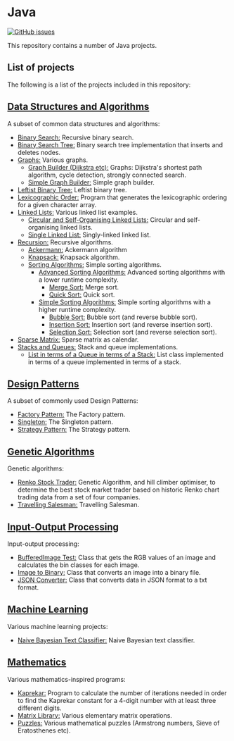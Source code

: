 # Java
[![GitHub issues](https://img.shields.io/github/issues/Carla-de-Beer/Java.svg?style=flat-square)](https://github.com/Carla-de-Beer/Java/issues)

This repository contains a number of Java projects.

## List of projects

The following is a list of the projects included in this repository:

## [Data Structures and Algorithms](https://github.com/Carla-de-Beer/Java/tree/master/Data%20Structures%20and%20Algorithms)
 A subset of common data structures and algorithms:
  * [Binary Search:](https://github.com/Carla-de-Beer/Java/tree/master/Data%20Structures%20and%20Algorithms/Binary%20Search) Recursive binary search.
  * [Binary Search Tree:](https://github.com/Carla-de-Beer/Java/tree/master/Data%20Structures%20and%20Algorithms/Binary%20Search%20Tree) Binary search tree implementation that inserts and deletes nodes.
  * [Graphs:](https://github.com/Carla-de-Beer/Java/tree/master/Data%20Structures%20and%20Algorithms/Graphs) Various graphs.
  	* [Graph Builder (Dijkstra etc):](https://github.com/Carla-de-Beer/Java/tree/master/Data%20Structures%20and%20Algorithms/Graphs/Graph%20Builder%20-%20Dijkstra%2C%20cycle%20detection%2C%20strongly%20connected%20search) Graphs: Dijkstra's shortest path algorithm, cycle detection, strongly connected search.
  	* [Simple Graph Builder:](https://github.com/Carla-de-Beer/Java/tree/master/Data%20Structures%20and%20Algorithms/Graphs/Simple%20Graph%20Builder) Simple graph builder.
  * [Leftist Binary Tree:](https://github.com/Carla-de-Beer/Java/tree/master/Data%20Structures%20and%20Algorithms/Leftist%20Binary%20Tree) Leftist binary tree.
  * [Lexicographic Order:](https://github.com/Carla-de-Beer/Java/tree/master/Data%20Structures%20and%20Algorithms/Lexicographic%20Order) Program that generates the lexicographic ordering for a given character array.
  * [Linked Lists:](https://github.com/Carla-de-Beer/Java/tree/master/Data%20Structures%20and%20Algorithms/Linked%20Lists) Various linked list examples.
    * [Circular and Self-Organising Linked Lists:](https://github.com/Carla-de-Beer/Java/tree/master/Data%20Structures%20and%20Algorithms/Linked%20Lists/Circular%20and%20Self-Organising%20Linked%20Lists) Circular and self-organising linked lists.
    * [Single Linked List:](https://github.com/Carla-de-Beer/Java/tree/master/Data%20Structures%20and%20Algorithms/Linked%20Lists/Single%20Linked%20List) Singly-linked linked list.
  * [Recursion:](https://github.com/Carla-de-Beer/Java/tree/master/Data%20Structures%20and%20Algorithms/Recursion) Recursive algorithms.
  	* [Ackermann:](https://github.com/Carla-de-Beer/Java/tree/master/Data%20Structures%20and%20Algorithms/Recursion/Ackermann) Ackermann algorithm
  	* [Knapsack:](https://github.com/Carla-de-Beer/Java/tree/master/Data%20Structures%20and%20Algorithms/Recursion/Knapsack) Knapsack algorithm.
    * [Sorting Algorithms:](https://github.com/Carla-de-Beer/Java/tree/master/Data%20Structures%20and%20Algorithms/Sorting%20Algorithms) Simple sorting algorithms.
    	* [Advanced Sorting Algorithms:](https://github.com/Carla-de-Beer/Java/tree/master/Data%20Structures%20and%20Algorithms/Sorting%20Algorithms/Advanced%20Sorting%20Algorithms) Advanced sorting algorithms with a lower runtime complexity.
    		* [Merge Sort:](https://github.com/Carla-de-Beer/Java/blob/master/Data%20Structures%20and%20Algorithms/Sorting%20Algorithms/Advanced%20Sorting%20Algorithms/MergeSort.java) Merge sort.
    		* [Quick Sort:](https://github.com/Carla-de-Beer/Java/blob/master/Data%20Structures%20and%20Algorithms/Sorting%20Algorithms/Advanced%20Sorting%20Algorithms/QuickSort.java) Quick sort.
    	* [Simple Sorting Algorithms:](https://github.com/Carla-de-Beer/Java/tree/master/Data%20Structures%20and%20Algorithms/Sorting%20Algorithms/Simple%20Sorting%20Algorithms) Simple sorting algorithms with a higher runtime complexity.
    		* [Bubble Sort:](https://github.com/Carla-de-Beer/Java/blob/master/Data%20Structures%20and%20Algorithms/Sorting%20Algorithms/Simple%20Sorting%20Algorithms/BubbleSort.java) Bubble sort (and reverse bubble sort).
    		* [Insertion Sort:](https://github.com/Carla-de-Beer/Java/blob/master/Data%20Structures%20and%20Algorithms/Sorting%20Algorithms/Simple%20Sorting%20Algorithms/InsertionSort.java) Insertion sort (and reverse insertion sort).
    		* [Selection Sort:](https://github.com/Carla-de-Beer/Java/blob/master/Data%20Structures%20and%20Algorithms/Sorting%20Algorithms/Simple%20Sorting%20Algorithms/SelectionSort.java) Selection sort (and reverse selection sort).
  * [Sparse Matrix:](https://github.com/Carla-de-Beer/Java/tree/master/Data%20Structures%20and%20Algorithms/Sparse%20Matrix) Sparse matrix as calendar.
  * [Stacks and Queues:](https://github.com/Carla-de-Beer/Java/tree/master/Data%20Structures%20and%20Algorithms/Stacks%20and%20Queues/List%20in%20terms%20of%20a%20Queue%20in%20terms%20of%20a%20Stack) Stack and queue implementations.
  	* [List in terms of a Queue in terms of a Stack:](https://github.com/Carla-de-Beer/Java/tree/master/Data%20Structures%20and%20Algorithms/Stacks%20and%20Queues/List%20in%20terms%20of%20a%20Queue%20in%20terms%20of%20a%20Stack) List class implemented in terms of a queue implemented in terms of a stack.

## [Design Patterns](https://github.com/Carla-de-Beer/Java/tree/master/Design%20Patterns/)
A subset of commonly used Design Patterns:
  * [Factory Pattern:](https://github.com/Carla-de-Beer/Java/tree/master/Design%20Patterns/Factory%20Pattern) The Factory pattern.
  * [Singleton:](https://github.com/Carla-de-Beer/Java/tree/master/Design%20Patterns/Singleton) The Singleton pattern.
  * [Strategy Pattern:](https://github.com/Carla-de-Beer/Java/tree/master/Design%20Patterns/Strategy%20Pattern) The Strategy pattern.

## [Genetic Algorithms](https://github.com/Carla-de-Beer/Java/tree/master/Genetic%20Algorithms)
Genetic algorithms:
  * [Renko Stock Trader:](https://github.com/Carla-de-Beer/Java/tree/master/Genetic%20Algorithms/Renko%20Stock%20Trader) Genetic Algorithm, and hill climber optimiser, to determine the best stock market trader based on historic Renko chart trading data from a set of four companies.
  * [Travelling Salesman:](https://github.com/Carla-de-Beer/Java/tree/master/Genetic%20Algorithms/Travelling%20Salesman) Travelling Salesman.

## [Input-Output Processing](https://github.com/Carla-de-Beer/Java/tree/master/Input-Output%20Processing)
Input-output processing:
  * [BufferedImage Test:](https://github.com/Carla-de-Beer/Java/tree/master/Input-Output%20Processing/BufferedImage%20Test) Class that gets the RGB values of an image and calculates the bin classes for each image.
  * [Image to Binary:](https://github.com/Carla-de-Beer/Java/tree/master/Input-Output%20Processing/Image%20to%20Binary) Class that converts an image into a binary file.
  * [JSON Converter:](https://github.com/Carla-de-Beer/Java/tree/master/Input-Output%20Processing/JSON%20Converter) Class that converts data in JSON format to a txt format.

## [Machine Learning](https://github.com/Carla-de-Beer/Java/tree/master/Machine%20Learning/Naive%20Bayesian%20Text%20Classifier)
  Various machine learning projects:
  * [Naive Bayesian Text Classifier:](https://github.com/Carla-de-Beer/Java/tree/master/Machine%20Learning/Naive%20Bayesian%20Text%20Classifier) Naive Bayesian text classifier.

## [Mathematics](https://github.com/Carla-de-Beer/Java/tree/master/Mathematics)
Various mathematics-inspired programs:
  * [Kaprekar:](https://github.com/Carla-de-Beer/Java/blob/master/Mathematics/Kaprekar.java) Program to calculate the number of iterations needed in order to find the Kaprekar constant for a 4-digit number with at least three different digits.
  * [Matrix Library:](https://github.com/Carla-de-Beer/Java/tree/master/Mathematics/Matrix%20Library) Various elementary matrix operations.
  * [Puzzles:](https://github.com/Carla-de-Beer/Java/tree/master/Mathematics/Puzzels) Various mathematical puzzles (Armstrong numbers, Sieve of Eratosthenes etc).
